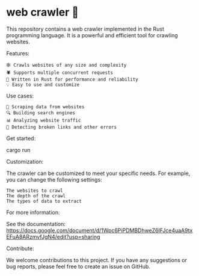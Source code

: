 # web crawler 🦀

This repository contains a web crawler implemented in the Rust programming language. It is a powerful and efficient tool for crawling websites.

Features:

    🕸️ Crawls websites of any size and complexity
    🕷️ Supports multiple concurrent requests
    🦀️ Written in Rust for performance and reliability
    💡 Easy to use and customize

Use cases:

    🤖 Scraping data from websites
    🔍 Building search engines
    📊 Analyzing website traffic
    🐛 Detecting broken links and other errors

Get started:

cargo run

Customization:

The crawler can be customized to meet your specific needs. For example, you can change the following settings:

    The websites to crawl
    The depth of the crawl
    The types of data to extract

For more information:

See the documentation:
    https://docs.google.com/document/d/1Wpc6PiPDMBDhweZ6lFJce4uaA9txEFuA8ARzmvfJgN4/edit?usp=sharing

Contribute:

We welcome contributions to this project. If you have any suggestions or bug reports, please feel free to create an issue on GitHub.
